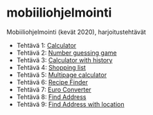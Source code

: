 # mobiiliohjelmointi

Mobiiliohjelmointi (kevät 2020), harjoitustehtävät

- Tehtävä 1: [Calculator](/calculator/App.js)
- Tehtävä 2: [Number guessing game](/number/App.js)
- Tehtävä 3: [Calculator with history](/calchistory/App.js)
- Tehtävä 4: [Shopping list](/shoppinglist/App.js)
- Tehtävä 5: [Multipage calculator](/calcpages/App.js)
- Tehtävä 6: [Recipe Finder](/recipefinder/App.js)
- Tehtävä 7: [Euro Converter](/euro/App.js)
- Tehtävä 8: [Find Address](/findaddress/App.js)
- Tehtävä 9: [Find Address with location](/addresswithlocation/App.js)
